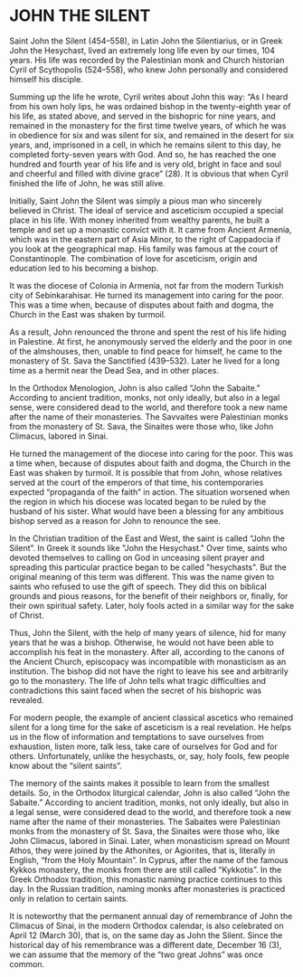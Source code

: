 # JOHN THE SILENT

Saint John the Silent (454–558), in Latin John the Silentiarius, or in Greek John the Hesychast, lived an extremely long life even by our times, 104 years. His life was recorded by the Palestinian monk and Church historian Cyril of Scythopolis (524–558), who knew John personally and considered himself his disciple.

Summing up the life he wrote, Cyril writes about John this way: “As I heard from his own holy lips, he was ordained bishop in the twenty-eighth year of his life, as stated above, and served in the bishopric for nine years, and remained in the monastery for the first time twelve years, of which he was in obedience for six and was silent for six, and remained in the desert for six years, and, imprisoned in a cell, in which he remains silent to this day, he completed forty-seven years with God. And so, he has reached the one hundred and fourth year of his life and is very old, bright in face and soul and cheerful and filled with divine grace” (28). It is obvious that when Cyril finished the life of John, he was still alive.

Initially, Saint John the Silent was simply a pious man who sincerely believed in Christ. The ideal of service and asceticism occupied a special place in his life. With money inherited from wealthy parents, he built a temple and set up a monastic convict with it. It came from Ancient Armenia, which was in the eastern part of Asia Minor, to the right of Cappadocia if you look at the geographical map. His family was famous at the court of Constantinople. The combination of love for asceticism, origin and education led to his becoming a bishop.

It was the diocese of Colonia in Armenia, not far from the modern Turkish city of Sebinkarahisar. He turned its management into caring for the poor. This was a time when, because of disputes about faith and dogma, the Church in the East was shaken by turmoil.

As a result, John renounced the throne and spent the rest of his life hiding in Palestine. At first, he anonymously served the elderly and the poor in one of the almshouses, then, unable to find peace for himself, he came to the monastery of St. Sava the Sanctified (439–532). Later he lived for a long time as a hermit near the Dead Sea, and in other places.

In the Orthodox Menologion, John is also called “John the Sabaite.” According to ancient tradition, monks, not only ideally, but also in a legal sense, were considered dead to the world, and therefore took a new name after the name of their monasteries. The Savvaites were Palestinian monks from the monastery of St. Sava, the Sinaites were those who, like John Climacus, labored in Sinai.

He turned the management of the diocese into caring for the poor. This was a time when, because of disputes about faith and dogma, the Church in the East was shaken by turmoil. It is possible that from John, whose relatives served at the court of the emperors of that time, his contemporaries expected “propaganda of the faith” in action. The situation worsened when the region in which his diocese was located began to be ruled by the husband of his sister. What would have been a blessing for any ambitious bishop served as a reason for John to renounce the see.

In the Christian tradition of the East and West, the saint is called “John the Silent”. In Greek it sounds like "John the Hesychast." Over time, saints who devoted themselves to calling on God in unceasing silent prayer and spreading this particular practice began to be called "hesychasts". But the original meaning of this term was different. This was the name given to saints who refused to use the gift of speech. They did this on biblical grounds and pious reasons, for the benefit of their neighbors or, finally, for their own spiritual safety. Later, holy fools acted in a similar way for the sake of Christ.

Thus, John the Silent, with the help of many years of silence, hid for many years that he was a bishop. Otherwise, he would not have been able to accomplish his feat in the monastery. After all, according to the canons of the Ancient Church, episcopacy was incompatible with monasticism as an institution. The bishop did not have the right to leave his see and arbitrarily go to the monastery. The life of John tells what tragic difficulties and contradictions this saint faced when the secret of his bishopric was revealed.

For modern people, the example of ancient classical ascetics who remained silent for a long time for the sake of asceticism is a real revelation. He helps us in the flow of information and temptations to save ourselves from exhaustion, listen more, talk less, take care of ourselves for God and for others. Unfortunately, unlike the hesychasts, or, say, holy fools, few people know about the “silent saints”.

The memory of the saints makes it possible to learn from the smallest details. So, in the Orthodox liturgical calendar, John is also called “John the Sabaite.” According to ancient tradition, monks, not only ideally, but also in a legal sense, were considered dead to the world, and therefore took a new name after the name of their monasteries. The Sabaites were Palestinian monks from the monastery of St. Sava, the Sinaites were those who, like John Climacus, labored in Sinai. Later, when monasticism spread on Mount Athos, they were joined by the Athonites, or Agiorites, that is, literally in English, “from the Holy Mountain”. In Cyprus, after the name of the famous Kykkos monastery, the monks from there are still called “Kykkotis”. In the Greek Orthodox tradition, this monastic naming practice continues to this day. In the Russian tradition, naming monks after monasteries is practiced only in relation to certain saints.

It is noteworthy that the permanent annual day of remembrance of John the Climacus of Sinai, in the modern Orthodox calendar, is also celebrated on April 12 (March 30), that is, on the same day as John the Silent. Since the historical day of his remembrance was a different date, December 16 (3), we can assume that the memory of the “two great Johns” was once common.

